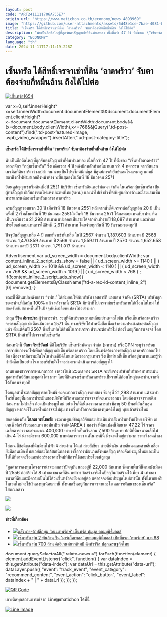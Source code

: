 ```yaml
---
layout: post
code: "ART2411111706A735E7"
origin_url: "https://www.matichon.co.th/economy/news_4893969"
image: "https://github.com/user-attachments/assets/5d48e1ce-7bae-4081-b396-371eab133c7e"
title: "เซ็นทรัล ได้สิทธิ์เจรจาเช่าที่ดิน ‘ลาดพร้าว’ จับตาต้องจ่ายกี่หมื่นล้าน ถึงได้ไปต่อ"
description: "นับเป็นอีกดีลใหญ่ที่ถูกจับตาสัญญาเช่าที่ดินทำเลทอง เนื้อที่กว่า 47 ไร่ ที่ตั้งของ \"เซ็นทรัลลาดพร้าว\" อาณาจักร \"กลุ่มเซ็นทรัล\" ซึ่งเหลือเวลา 4 ปี"
category: "ECONOMY"
language: "th"
date: 2024-11-11T17:11:19.228Z
---
```


# เซ็นทรัล ได้สิทธิ์เจรจาเช่าที่ดิน ‘ลาดพร้าว’ จับตาต้องจ่ายกี่หมื่นล้าน ถึงได้ไปต่อ

[![](https://www.matichon.co.th/wp-content/uploads/2024/11/เซ็นทรัล1654.jpg "เซ็นทรัล1654")](https://www.matichon.co.th/wp-content/uploads/2024/11/เซ็นทรัล1654.jpg)

var x=0;self.innerHeight?x=self.innerWidth:document.documentElement&&document.documentElement.clientHeight?x=document.documentElement.clientWidth:document.body&&(x=document.body.clientWidth),x<=768&&jQuery(".td-post-content").find(".td-post-featured-image, .wpb\_video\_wrapper").insertAfter(".ud-post-category-title");

#### **เซ็นทรัล ได้สิทธิ์เจรจาเช่าที่ดิน ‘ลาดพร้าว’ จับตาต้องจ่ายกี่หมื่นล้าน ถึงได้ไปต่อ**

นับเป็นอีกดีลใหญ่ที่ถูกจับตาสัญญาเช่าที่ดินทำเลทอง เนื้อที่กว่า 47 ไร่ ที่ตั้งของ “เซ็นทรัลลาดพร้าว” อาณาจักร “กลุ่มเซ็นทรัล” ซึ่งเหลือเวลา 4 ปี หลังปักหลักทำเลนี้มานานกว่า 4 ทศวรรษ จากวันแรกเนรมิตที่ดินรกร้างว่างเปล่า จนกลายเป็นโปรเจ็กต์มิกซ์ยูส มีศูนย์การค้ายักษ์และโรงแรมหรู แถมมีสถานีรถไฟฟ้ามาเกยถึงหน้าห้าง จะสิ้นสุดลงในวันที่ 18 ธันวาคม 2571

ย้อนดูสัญญาเช่าเริ่มต้นเมื่อปี 2521 มีบริษัท เซ็นทรัลอินเตอร์พัฒนา จำกัด ในเครือกลุ่มเซ็นทรัล เป็นผู้ทำสัญญาเช่ากับการรถไฟแห่งประเทศไทย(รฟท.) และนำไปเช่าช่วงให้กับศูนย์การค้าและโรงแรมเซ็นทาราแกรนด์แอทเซ็นทรัลพลาซา ลาดพร้าว

ครบสัญญารอบแรก 30 ปี เมื่อวันที่ 18 ธันวาคม 2551 หลังจากนั้นได้เจรจาต่อสัญญาอีก 20 ปี เป็นครั้งที่ 2 เริ่มตั้งแต่วันที่ 19 ธันวาคม 2551ถึงวันที่ 18 ธันวาคม 2571 ให้ผลตอบแทนกับรฟท. คิดเป็นวงเงินรวม 21,298 ล้านบาท แบ่งออกเป็นรายได้จากค่าเช่ารายปี 18,687 ล้านบาท และค่าผลประโยชน์ตอบแทนการได้สิทธิ์  2,611 ล้านบาท โดยจ่ายทุกวันที่ 19 ธันวาคมของทุกปี

ปัจจุบันสัญญาเหลือ 4 ปี ขณะที่ค่าเช่าที่เหลือ ในปี 2567 จำนวน 1,387.603 ล้านบาท ปี 2568 จำนวน 1,470.859 ล้านบาท ปี 2569 จำนวน 1,559.111 ล้านบาท ปี 2570 จำนวน 1,652.658 ล้านบาท และปี 2571 จำนวน 1,751.817 ล้านบาท

Advertisement var ud\_screen\_width = document.body.clientWidth; var content\_inline\_2\_script\_ads\_show = false || ( ud\_screen\_width >= 1140 ) || ( ud\_screen\_width >= 1019 && ud\_screen\_width < 1140 ) || ( ud\_screen\_width >= 768 && ud\_screen\_width < 1019 ) || ( ud\_screen\_width < 768 ) ; if(!content\_inline\_2\_script\_ads\_show){ document.getElementsByClassName("td-a-rec-id-content\_inline\_2")\[0\].remove(); }

ขณะนี้ที่ดินแปลงดังกล่าว “รฟท.” ได้ส่งมอบให้กับบริษัท เอสอาร์ที แอสเสท จำกัด (SRTA) บริษัทลูกของรฟท.ที่ถือหุ้น 100% แล้ว หลังจากนี้ SRTA มีหน้าที่ไปเจรจากับเซ็นทรัลภายใต้เงื่อนไขใหม่ ให้สอดรับกับสภาพพื้นที่ในปัจจุบันที่เปลี่ยนแปลงไปอย่างมาก

ล่าสุด **วีริศ อัมระปาล** ผู้ว่าการรฟท. ระบุที่ดินบริเวณสามเหลี่ยมย่านพหลโยธิน หรือเซ็นทรัลลาดพร้าว จะครบสัญญาเช่าเดือนธันวาคม 2571 นั้น ทางบริษัทได้ทำหนังสือเพื่อแจ้งความประสงค์ขอต่อสัญญาแล้ว ตั้งแต่ต้นปี 2567 ซึ่งเซ็นทรัลได้สิทธิ์ในการเจรจา ส่วนจะต่อหรือไม่ ต้องขึ้นอยู่กับการเจรจา โดย SRTA มีหน้าที่ไปเจรจากับเซ็นทรัล

ก่อนหน้านี้ **วัลยา จิราธิวัฒน์** ซีอีโอบริษัท เซ็นทรัลพัฒนา จำกัด (มหาชน) หรือCPN ระบุว่า พร้อมเจรจากับการรถไฟเพื่อต่อสัญญาเช่าเซ็นทรัลลาดพร้าว โดยเซ็นทรัลต้องการต่อสัญญาลาดพร้าวออกไปอีก เนื่องจากมีความมั่นใจในทำเลซีบีดีโซนเหนือของกรุงเทพฯ ซึ่งเป็นทำเลที่เซ็นทรัลอยู่มานานและรู้ว่ากำลังซื้อเป็นอย่างไร และบริษัทมั่นใจจะสามารถดำเนินการต่อสัญญาได้

ด้านแหล่งข่าวจากรฟท.กล่าวว่า คาดว่าในปี 2568 ทาง SRTA จะเริ่มจ้างบริษัทที่ปรึกษามาประเมินมูลค่าทรัพย์สินและมูลค่าโครงการ โดยที่ดินตรงเซ็นทรัลลาดพร้าวเป็นรายได้ก้อนใหญ่ของรฟท.จากที่ได้รับค่าเช่าทุกปี

โดยมูลค่าที่จะต่อสัญญารอบใหม่นี้ คงจะมากกว่าสัญญารอบสอง ซึ่งอยู่ที่ 21,298 ล้านบาท แต่จะเท่าไหร่นั้นอยู่ที่ผลการประเมินของบริษัทที่ปรึกษาและการเจรจาที่จะเคาะออกมา โดยต้องเจรจารายเดิมก่อน หากไม่สำเร็จ ต้องเปิดประมูลใหม่ อย่างไรก็ดีเนื่องจากอาคารเก่า มีอายุ 50 ปีพอดีวันสิ้นสุดสัญญา หากจะรีโนเวตใหม่อาจจะไม่คุ้ม ทางเซ็นทรัลอาจะต้องลงทุนครั้งใหญ่ ทุบแล้วสร้างใหม่

สอดคล้องกับ **โสภณ พรโชคชัย** ประธานศูนย์ข้อมูลวิจัยและประเมินค่าอสังหาริมทรัพย์ไทย บริษัท เอเจนซี่ ฟอร์ เรียลเอสเตท แอฟแฟร์ส จำกัด(AREA ) มองว่า ที่ดินแปลงนี้มีขนาด 47.22 ไร่ ราคาเฉลี่ยตารางวาละประมาณ 400,000 บาท หรือเป็นเงินรวม 7,500 ล้านบาท ปกติที่ดินขนาดเล็กไม่เกิน 4 ไร่ น่าจะมีราคา 600,000 บาทต่อตารางวา แต่ในกรณีนี้ มีขนาดใหญ่กว่ามาก ราคาจึงลดต่ำลง

โสภณ ชี้ข้อดีของที่ดินมีรถไฟฟ้า 4 สายผ่าน ได้แก่ สายสีเขียว สายสีน้ำเงิน สายสีแดงและสายสีเหลือง ยังมีดอนเมืองโทลเวย์และใกล้สถานีกลางบางซื่อการพัฒนาหลังหมดสัญญาต้องจัดประมูลใหม่และเป็นไปได้ที่อาจจะรื้อและก่อสร้างอาคารใหม่ที่มีการใช้สอยประโยชน์สูงสุด

“มูลค่าการลงทุนโครงการน่าจะมากกว่าปัจจุบัน และอยู่ที่ 22,000 ล้านบาท ซึ่งตามพื้นที่นี้ตามผังเมืองปี 2556 ก่อสร้างได้ 8 เท่าของขนาดที่ดิน แต่การก่อสร้างจริงในปัจจุบันก่อสร้างไว้เพียง 4 เท่าของขนาดที่ดินและมีความเป็นไปได้ว่าเซ็นทรัลจะยังคงอยู่ต่อ แต่อาจจะต้องประมูลใหม่เท่านั้น ทั้งนี้หากแค่รีโนเวตใหม่จะใช้เงินลงทุนน้อยกว่านี้ ทั้งหมดขึ้นอยู่กับการเจรจาและโมเดลการพัฒนาของเซ็นทรัล” โสภณกล่าว

![](https://www.matichon.co.th/wp-content/uploads/2024/11/7DB54790-34F9-4306-9BD7-936E7195B984-1024x768.jpg)

![](https://www.matichon.co.th/wp-content/uploads/2024/11/1F5B056E-202F-4D9D-BAB8-3031BA30D449-1024x768.jpg)

#### ข่าวที่เกี่ยวข้อง

*   [![](https://www.matichon.co.th/wp-content/uploads/2024/11/ภป-อสังหาฯค้าปลีกบูมถนนเทพรักษ์ขึ้นเว็บ.jpg)อสังหาฯ-ค้าปลีกบูม ‘ถนนเทพรักษ์’ เซ็นทรัล ทุ่มผุด คอมมูนิตี้มอลล์](https://www.matichon.co.th/economy/news_4885620)
*   [![](https://www.matichon.co.th/wp-content/uploads/2024/11/585416.jpg)เซ็นทรัล ทุ่ม 2 พันล้าน ปั้น ‘มาร์เก็ตเพลส’ ลุยคอมมูนิตี้มอลล์ เปิดที่แรก ‘เทพรักษ์’ ม.ค.68](https://www.matichon.co.th/economy/news_4886497)
*   [![](https://www.matichon.co.th/wp-content/uploads/2024/10/cdi13-wed.jpg)เซ็นทรัล ทุ่ม 700 ล้าน อัดอีเวนต์ยาวข้ามปี ดึงทัวร์ริส ปลุกเศรษฐกิจไทย](https://www.matichon.co.th/economy/news_4872283)

document.querySelectorAll(".relate-news a").forEach(function(element) { element.addEventListener("click", function() { var dataIndex = this.getAttribute("data-index"); var dataUrl = this.getAttribute("data-url"); dataLayer.push({ "event": "track\_event", "event\_category": "recommend\_content", "event\_action": "click\_button", "event\_label": dataIndex + " | " + dataUrl }); }); });

[![QR Code](https://www.matichon.co.th/wp-content/uploads/2023/07/wob1371z.jpg)](https://lin.ee/ht0nDxX)

เกาะติดทุกสถานการณ์จาก Line@matichon ได้ที่นี่

[![Line Image](https://www.matichon.co.th/wp-content/uploads/2023/07/th.png)](https://lin.ee/ht0nDxX)